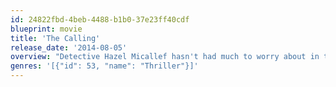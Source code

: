```yaml
---
id: 24822fbd-4beb-4488-b1b0-37e23ff40cdf
blueprint: movie
title: 'The Calling'
release_date: '2014-08-05'
overview: "Detective Hazel Micallef hasn't had much to worry about in the sleepy town of Port Dundas until a string of gruesome murders in the surrounding countryside brings her face to face with a serial killer driven by a higher calling."
genres: '[{"id": 53, "name": "Thriller"}]'
---
```

